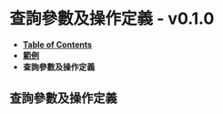 # 查詢參數及操作定義 - v0.1.0

* [**Table of Contents**](toc.md)
* [**範例**](example.md)
* **查詢參數及操作定義**

## 查詢參數及操作定義


